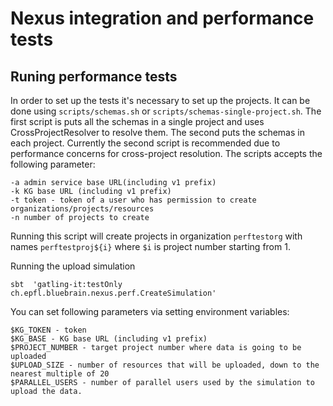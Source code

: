 # Nexus integration and performance tests

## Runing performance tests

In order to set up the tests it's necessary to set up the projects. It can be done using `scripts/schemas.sh` or `scripts/schemas-single-project.sh`.
The first script is puts all the schemas in a single project and uses CrossProjectResolver to resolve them. The second puts the schemas in each project. Currently the second script is recommended due to performance concerns for cross-project resolution.
The scripts accepts the following parameter:
```
-a admin service base URL(including v1 prefix)
-k KG base URL (including v1 prefix)
-t token - token of a user who has permission to create organizations/projects/resources
-n number of projects to create
```

Running this script will create projects in organization `perftestorg` with names `perftestproj${i}` where `$i` is project number starting from 1.


Running the upload simulation

```
sbt  'gatling-it:testOnly ch.epfl.bluebrain.nexus.perf.CreateSimulation'
```


You can set following parameters via setting environment variables:

```
$KG_TOKEN - token
$KG_BASE - KG base URL (including v1 prefix)
$PROJECT_NUMBER - target project number where data is going to be uploaded
$UPLOAD_SIZE - number of resources that will be uploaded, down to the nearest multiple of 20
$PARALLEL_USERS - number of parallel users used by the simulation to upload the data.
```
